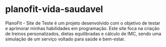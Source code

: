 # planofit-vida-saudavel
PlanoFit - Site de Teste é um projeto desenvolvido com o objetivo de testar e aprimorar minhas habilidades em programação. Este site foca na criação de treinos personalizados, dietas equilibradas e cálculo de IMC, sendo uma simulação de um serviço voltado para saúde e bem-estar.
